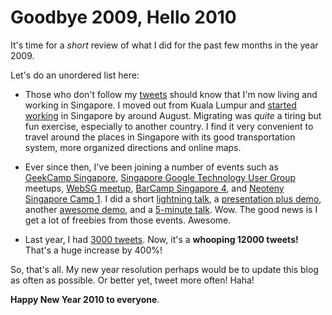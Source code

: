 Goodbye 2009, Hello 2010
===

It's time for a *short* review of what I did for the past few months in the year 2009.

Let's do an unordered list here:

- Those who don't follow my [tweets](http://twitter.com/cheeaun) should know that I'm now living and working in Singapore. I moved out from Kuala Lumpur and [started working](http://twitter.com/cheeaun/statuses/3512638534) in Singapore by around August. Migrating was *quite* a tiring but fun exercise, especially to another country. I find it very convenient to travel around the places in Singapore with its good transportation system, more organized directions and online maps.

- Ever since then, I've been joining a number of events such as [GeekCamp Singapore](http://geekcamp.pbworks.com/), [Singapore Google Technology User Group](http://sg-gtug.org/) meetups, [WebSG meetup](http://websg.org/archives/2009/09/meetup-on-the-30th-of-septembe.php), [BarCamp Singapore 4](http://www.barcamp.org/BarCampSingapore4), and [Neoteny Singapore Camp 1](http://neotenylabs.com/nsc1/). I did a short [lightning talk](http://twitter.com/cheeaun/statuses/3471708289), a [presentation plus demo](http://www.slideshare.net/cheeaun/pentago-on-wave), another [awesome demo](http://twitter.com/pav_curious/status/6362813085), and a [5-minute talk](http://twitter.com/cerventus/status/6595954316). Wow. The good news is I get a lot of freebies from those events. Awesome.

- Last year, I had [3000 tweets](http://cheeaun.com/blog/2008/12/goodbye-2008-hello-2009 "Goodbye 2008, Hello 2009"). Now, it's a **whooping 12000 tweets!** That's a huge increase by 400%!

So, that's all. My new year resolution perhaps would be to update this blog as often as possible. Or better yet, tweet more often! Haha!

**Happy New Year 2010 to everyone**.